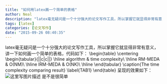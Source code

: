```yaml
---
title: "如何用latex画一个简单的表格"
author: Neal
description: "latex毫无疑问是一个十分强大的论文写作工具，所以掌握它就显得非常有意义，讲一下如何画一个简单的表格，代码如下： "
tags: [latex]
categories: [论文写作]
date: "2015-09-26 08:40:35"
---
```

latex毫无疑问是一个十分强大的论文写作工具，所以掌握它就显得非常有意义，讲一下如何画一个简单的表格，代码如下：
\begin{table}
\centering
\begin{tabular}{||c|c||}
\hline
algorithm & time complexity\\
\hline
RM-MEDA & O(NM)\\
\hline
IRM-MEDA & O(NK)\\
\hline
\end{tabular}
\caption{The time complexity comparing result}
\label{TAB1}
\end{table}
呈现的效果如下：
![这里写图片描述](http://img.blog.csdn.net/20150926083944494)
是不是很简单